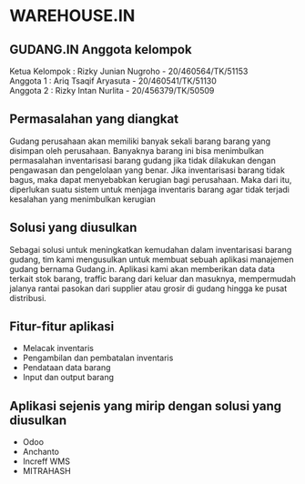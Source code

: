 # WAREHOUSE.IN
## GUDANG.IN Anggota kelompok</br>

Ketua Kelompok : Rizky Junian Nugroho - 20/460564/TK/51153<br/>
Anggota 1 : Ariq Tsaqif Aryasuta - 20/460541/TK/51130<br/>
Anggota 2 : Rizky Intan Nurlita - 20/456379/TK/50509<br/>

## Permasalahan yang diangkat </br>

Gudang perusahaan akan memiliki banyak sekali barang barang yang disimpan oleh perusahaan. Banyaknya barang ini bisa menimbulkan permasalahan inventarisasi barang gudang jika tidak dilakukan dengan pengawasan dan pengelolaan yang benar. Jika inventarisasi barang tidak bagus, maka dapat menyebabkan kerugian bagi perusahaan. Maka dari itu, diperlukan suatu sistem untuk menjaga inventaris barang agar tidak terjadi kesalahan yang menimbulkan kerugian </br>

## Solusi yang diusulkan </br>

Sebagai solusi untuk meningkatkan kemudahan dalam inventarisasi barang gudang, tim kami mengusulkan untuk membuat sebuah aplikasi manajemen gudang bernama Gudang.in. Aplikasi kami akan memberikan data data terkait stok barang, traffic barang dari keluar dan masuknya, mempermudah jalanya rantai pasokan dari supplier atau grosir di gudang hingga ke pusat distribusi.

## Fitur-fitur aplikasi </br>

- Melacak inventaris
- Pengambilan dan pembatalan inventaris
- Pendataan data barang
- Input dan output barang

## Aplikasi sejenis yang mirip dengan solusi yang diusulkan

- Odoo
- Anchanto
- Increff WMS
- MITRAHASH
